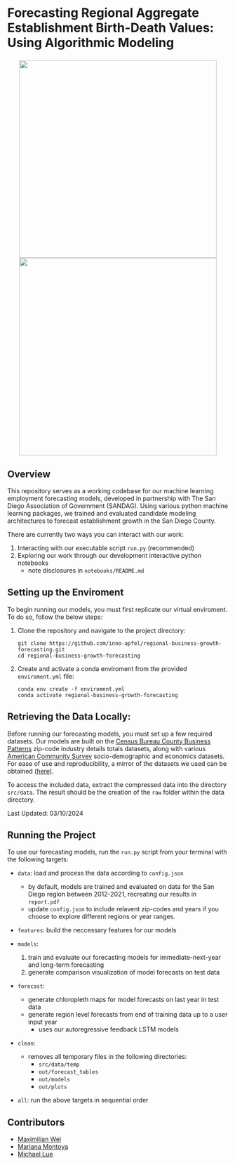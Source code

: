 <h1 align='left'>
  Forecasting Regional Aggregate Establishment Birth-Death Values: Using Algorithmic Modeling
</h1>

<h3 align="center">
  <img src="https://datascience.ucsd.edu/wp-content/uploads/2022/09/UCSanDiego_Halicioglu_BlueGold.png", width=450>
  <br>
  <img src="https://upload.wikimedia.org/wikipedia/commons/b/b9/SANDAG_logo.png", width=450>
  <br>
</h3>



## Overview

This repository serves as a working codebase for our machine learning employment forecasting models, developed in partnership with The San Diego Association of Government (SANDAG). Using various python machine learning packages, we trained and evaluated candidate modeling architectures to forecast establishment growth in the San Diego County.

There are currently two ways you can interact with our work:

1. Interacting with our executable script `run.py` (recommended)
2. Exploring our work through our development interactive python notebooks
   - note disclosures in `notebooks/README.md`


## Setting up the Enviroment

To begin running our models, you must first replicate our virtual enviroment. To do so, follow the below steps:

1. Clone the repository and navigate to the project directory:

   ```
   git clone https://github.com/inno-apfel/regional-business-growth-forecasting.git
   cd regional-business-growth-forecasting
   ```

2. Create and activate a conda enviroment from the provided `enviroment.yml` file:

   ```
   conda env create -f enviroment.yml
   conda activate regional-business-growth-forecasting
   ```


## Retrieving the Data Locally:

Before running our forecasting models, you must set up a few required datasets. Our models are built on the [Census Bureau County Business Patterns](https://www.census.gov/programs-surveys/cbp/data/datasets.All.List_1222676053.html) zip-code industry details totals datasets, along with various [American Community Survey](https://www.census.gov/programs-surveys/acs/data.html) socio-demographic and economics datasets. For ease of use and reproducibility, a mirror of the datasets we used can be obtained [(here)](https://drive.google.com/file/d/16WWbarGoK95ily9YJRB3-RFuoBaZhvj7/view?usp=sharing).

To access the included data, extract the compressed data into the directory `src/data`. The result should be the creation of the `raw` folder within the data directory.

Last Updated: 03/10/2024

  
## Running the Project

To use our forecasting models, run the `run.py` script from your terminal with the following targets:
- `data`: load and process the data according to `config.json`
  - by default, models are trained and evaluated on data for the San Diego region between 2012-2021, recreating our results in `report.pdf`
  - update `config.json` to include relavent zip-codes and years if you choose to explore different regions or year ranges.
- `features`: build the neccessary features for our models
- `models`:
  1. train and evaluate our forecasting models for immediate-next-year and long-term forecasting
  3. generate comparison visualization of model forecasts on test data
- `forecast`:
  - generate chloropleth maps for model forecasts on last year in test data
  - generate region level forecasts from end of training data up to a user input year
    - uses our autoregressive feedback LSTM models
- `clean`:
  - removes all temporary files in the following directories:
     - `src/data/temp`
     - `out/forecast_tables`
     - `out/models`
     - `out/plots`


- `all`: run the above targets in sequential order

  
## Contributors

- [Maximilian Wei](https://www.linkedin.com/in/maxhtwei/)
- [Mariana Montoya](https://www.linkedin.com/in/mariana-montoya11/)
- [Michael Lue](https://www.linkedin.com/in/michael-lue-6ba799201/)
